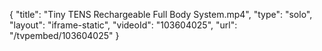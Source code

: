 {
    "title": "Tiny TENS Rechargeable Full Body System.mp4",
    "type": "solo",
    "layout": "iframe-static",
    "videoId": "103604025",
    "url": "\/tvpembed\/103604025"
}